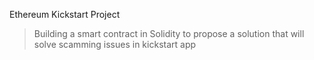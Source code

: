 Ethereum Kickstart Project

> Building a smart contract in Solidity to propose a solution that will solve scamming issues in kickstart app
